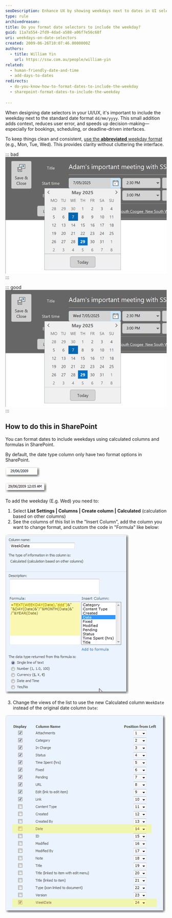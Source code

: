 ```yaml
---
seoDescription: Enhance UX by showing weekdays next to dates in UI selectors. Improve clarity and reduce errors in bookings, schedules, and deadline-driven apps.
type: rule
archivedreason:
title: Do you format date selectors to include the weekday?
guid: 11a7a554-2fd9-4dad-a588-a06f7e56c68f
uri: weekdays-on-date-selectors
created: 2009-06-26T10:07:46.0000000Z
authors:
  - title: William Yin
    url: https://ssw.com.au/people/william-yin
related: 
  - human-friendly-date-and-time
  - add-days-to-dates
redirects:
  - do-you-know-how-to-format-dates-to-include-the-weekday
  - sharepoint-format-dates-to-include-the-weekday

---
```


When designing date selectors in your UI/UX, it's important to include the weekday next to the standard date format `dd/mm/yyyy`. This small addition adds context, reduces user error, and speeds up decision-making—especially for bookings, scheduling, or deadline-driven interfaces.

To keep things clean and consistent, [use the **abbreviated** weekday format](/add-days-to-dates) (e.g., Mon, Tue, Wed). This provides clarity without cluttering the interface.

<!--endintro-->

::: bad
![Figure: Bad example - Missing weekday](date-weekday-bad.png)
:::

::: good
![Figure: Good example - Abbreviated weeekday](date-weekday-good.png)
:::

## How to do this in SharePoint

You can format dates to include weekdays using calculated columns and formulas in SharePoint.

By default, the date type column only have two format options in SharePoint.

![Figure: SharePoint date format option 1](DateFormateDateOnly.gif)

![Figure: SharePoint date Format option 2](DateFormateDateAndTime.gif)

To add the weekday (E.g. Wed) you need to:

1. Select **List Settings | Columns | Create column | Calculated** (calculation based on other columns)
2. See the columns of this list in the "Insert Column", add the column you want to change format, and custom the code in "Formula" like below:

  ![Figure: Calculated column with Formula code](CalculatedColumnWithFormulaCode.gif)

3. Change the views of the list to use the new Calculated column `WeekDate` instead of the original date column `Date`:

![Figure: Replace the old Date column (Date) with new Calculated column (WeekDate)](ReplaceOldDate.gif)
